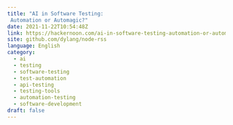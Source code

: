 ```yaml
---
title: "AI in Software Testing:
 Automation or Automagic?"
date: 2021-11-22T10:54:48Z
link: https://hackernoon.com/ai-in-software-testing-automation-or-automagic?source=rss&utm_medium=RSS&utm_source=news.12bit.vn
site: github.com/dylang/node-rss
language: English
category:
  - ai
  - testing
  - software-testing
  - test-automation
  - api-testing
  - testing-tools
  - automation-testing
  - software-development
draft: false
---
```

